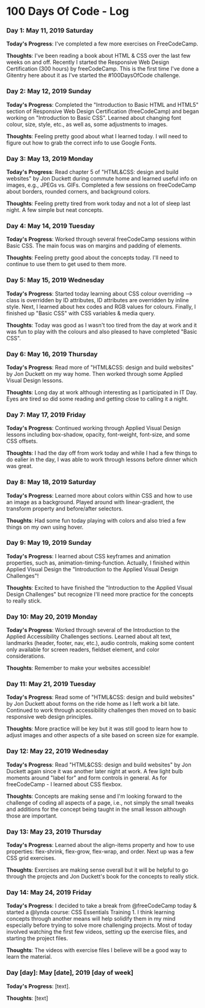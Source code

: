 # 100 Days Of Code - Log

### Day 1: May 11, 2019 Saturday

**Today's Progress**: I've completed a few more exercises on FreeCodeCamp.

**Thoughts**: I've been reading a book about HTML & CSS over the last few weeks on and off. Recently I started the Responsive Web Design Certification (300 hours) by freeCodeCamp. This is the first time I've done a Gitentry here about it as I've started the #100DaysOfCode challenge.

### Day 2: May 12, 2019 Sunday

**Today's Progress**: Completed the "Introduction to Basic HTML and HTML5" section of Responsive Web Design Certification (freeCodeCamp) and began working on "Introduction to Basic CSS". Learned about changing font colour, size, style, etc., as well as, some adjustments to images.

**Thoughts**: Feeling pretty good about what I learned today. I will need to figure out how to grab the correct info to use Google Fonts.


### Day 3: May 13, 2019 Monday

**Today's Progress**: Read chapter 5 of "HTML&CSS: design and build websites" by Jon Duckett during commute home and learned useful info on images, e.g., JPEGs vs. GIFs. Completed a few sessions on freeCodeCamp about borders, rounded corners, and background colors.

**Thoughts**: Feeling pretty tired from work today and not a lot of sleep last night. A few simple but neat concepts.

### Day 4: May 14, 2019 Tuesday

**Today's Progress**: Worked through several freeCodeCamp sessions within Basic CSS. The main focus was on margins and padding of elements.

**Thoughts**: Feeling pretty good about the concepts today. I'll need to continue to use them to get used to them more.

### Day 5: May 15, 2019 Wednesday

**Today's Progress**: Started today learning about CSS colour overriding --> class is overridden by ID attributes, ID attributes are overridden by inline style. Next, I learned about hex codes and RGB values for colours. Finally, I finished up "Basic CSS" with CSS variables & media query.

**Thoughts**: Today was good as I wasn't too tired from the day at work and it was fun to play with the colours and also pleased to have completed "Basic CSS".

### Day 6: May 16, 2019 Thursday

**Today's Progress**: Read more of "HTML&CSS: design and build websites" by Jon Duckett on my way home. Then worked through some Applied Visual Design lessons.

**Thoughts**: Long day at work although interesting as I participated in IT Day. Eyes are tired so did some reading and getting close to calling it a night.

### Day 7: May 17, 2019 Friday

**Today's Progress**: Continued working through Applied Visual Design lessons including box-shadow, opacity, font-weight, font-size, and some CSS offsets.

**Thoughts**: I had the day off from work today and while I had a few things to do ealier in the day, I was able to work through lessons before dinner which was great.

### Day 8: May 18, 2019 Saturday

**Today's Progress**: Learned more about colors within CSS and how to use an image as a background. Played around with linear-gradient, the transform property and before/after selectors.

**Thoughts**: Had some fun today playing with colors and also tried a few things on my own using hover.

### Day 9: May 19, 2019 Sunday

**Today's Progress**: I learned about CSS keyframes and animation properties, such as, animation-timing-function. Actually, I finished within Applied Visual Design the "Introduction to the Applied Visual Design Challenges"!

**Thoughts**: Excited to have finished the "Introduction to the Applied Visual Design Challenges" but recognize I'll need more practice for the concepts to really stick.

### Day 10: May 20, 2019 Monday

**Today's Progress**: Worked through several of the Introduction to the Applied Accessibility Challenges sections. Learned about alt text, landmarks (header, footer, nav, etc.), audio controls, making some content only available for screen readers, fieldset element, and color considerations.

**Thoughts**: Remember to make your websites accessible!

### Day 11: May 21, 2019 Tuesday

**Today's Progress**: Read some of "HTML&CSS: design and build websites" by Jon Duckett about forms on the ride home as I left work a bit late. Continued to work through accessibility challenges then moved on to basic responsive web design principles. 

**Thoughts**: More practice will be key but it was still good to learn how to adjust images and other aspects of a site based on screen size for example.

### Day 12: May 22, 2019 Wednesday

**Today's Progress**: Read "HTML&CSS: design and build websites" by Jon Duckett again since it was another later night at work. A few light bulb moments around "label for" and form controls in general. As for freeCodeCamp - I learned about CSS flexbox. 

**Thoughts**: Concepts are making sense and I'm looking forward to the challenge of coding all aspects of a page, i.e., not simply the small tweaks and additions for the concept being taught in the small lesson although those are important.

### Day 13: May 23, 2019 Thursday

**Today's Progress**: Learned about the align-items property and how to use properties: flex-shrink, flex-grow, flex-wrap, and order. Next up was a few CSS grid exercises.

**Thoughts**: Exercises are making sense overall but it will be helpful to go through the projects and Jon Duckett's book for the concepts to really stick.

### Day 14: May 24, 2019 Friday

**Today's Progress**: I decided to take a break from @freeCodeCamp today & started a @lynda course: CSS Essentials Training 1. I think learning concepts through another means will help solidify them in my mind especially before trying to solve more challenging projects. Most of today involved watching the first few videos, setting up the exercise files, and starting the project files.

**Thoughts**: The videos with exercise files I believe will be a good way to learn the material.

### Day [day]: May [date], 2019 [day of week]

**Today's Progress**: [text].

**Thoughts**: [text]

